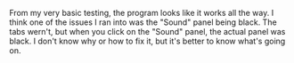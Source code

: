 From my very basic testing, the program looks like it works all the way. I think one of the issues I ran into was the "Sound" panel being black. The tabs wern't, but when you click on the "Sound" panel, the actual panel was black. I don't know why or how to fix it, but it's better to know what's going on. 
